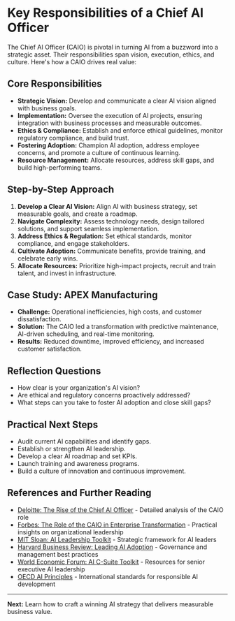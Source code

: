 # Key Responsibilities of a Chief AI Officer

The Chief AI Officer (CAIO) is pivotal in turning AI from a buzzword into a strategic asset. Their responsibilities span vision, execution, ethics, and culture. Here's how a CAIO drives real value:

## Core Responsibilities
- **Strategic Vision:** Develop and communicate a clear AI vision aligned with business goals.
- **Implementation:** Oversee the execution of AI projects, ensuring integration with business processes and measurable outcomes.
- **Ethics & Compliance:** Establish and enforce ethical guidelines, monitor regulatory compliance, and build trust.
- **Fostering Adoption:** Champion AI adoption, address employee concerns, and promote a culture of continuous learning.
- **Resource Management:** Allocate resources, address skill gaps, and build high-performing teams.

## Step-by-Step Approach
1. **Develop a Clear AI Vision:** Align AI with business strategy, set measurable goals, and create a roadmap.
2. **Navigate Complexity:** Assess technology needs, design tailored solutions, and support seamless implementation.
3. **Address Ethics & Regulation:** Set ethical standards, monitor compliance, and engage stakeholders.
4. **Cultivate Adoption:** Communicate benefits, provide training, and celebrate early wins.
5. **Allocate Resources:** Prioritize high-impact projects, recruit and train talent, and invest in infrastructure.

## Case Study: APEX Manufacturing
- **Challenge:** Operational inefficiencies, high costs, and customer dissatisfaction.
- **Solution:** The CAIO led a transformation with predictive maintenance, AI-driven scheduling, and real-time monitoring.
- **Results:** Reduced downtime, improved efficiency, and increased customer satisfaction.

## Reflection Questions
- How clear is your organization's AI vision?
- Are ethical and regulatory concerns proactively addressed?
- What steps can you take to foster AI adoption and close skill gaps?

## Practical Next Steps
- Audit current AI capabilities and identify gaps.
- Establish or strengthen AI leadership.
- Develop a clear AI roadmap and set KPIs.
- Launch training and awareness programs.
- Build a culture of innovation and continuous improvement.

## References and Further Reading
- [Deloitte: The Rise of the Chief AI Officer](https://www2.deloitte.com/us/en/insights/topics/digital-transformation/chief-ai-officer-role.html) - Detailed analysis of the CAIO role
- [Forbes: The Role of the CAIO in Enterprise Transformation](https://www.forbes.com/sites/forbestechcouncil/2023/01/27/why-your-company-needs-a-chief-ai-officer/) - Practical insights on organizational leadership
- [MIT Sloan: AI Leadership Toolkit](https://sloanreview.mit.edu/article/the-new-leadership-playbook-for-the-digital-age/) - Strategic framework for AI leaders
- [Harvard Business Review: Leading AI Adoption](https://hbr.org/2022/11/a-better-way-to-put-your-data-to-work) - Governance and management best practices
- [World Economic Forum: AI C-Suite Toolkit](https://www.weforum.org/publications/ai-c-suite-toolkit/) - Resources for senior executive AI leadership
- [OECD AI Principles](https://oecd.ai/en/ai-principles) - International standards for responsible AI development

---
**Next:** Learn how to craft a winning AI strategy that delivers measurable business value.